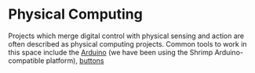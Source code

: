 Physical Computing
==================

Projects which merge digital control with physical sensing and action are often described as physical computing projects. Common tools to work in this space include the [Arduino](./arduino.html) (we have been using the Shrimp Arduino-compatible platform), [buttons](./switch.html)
